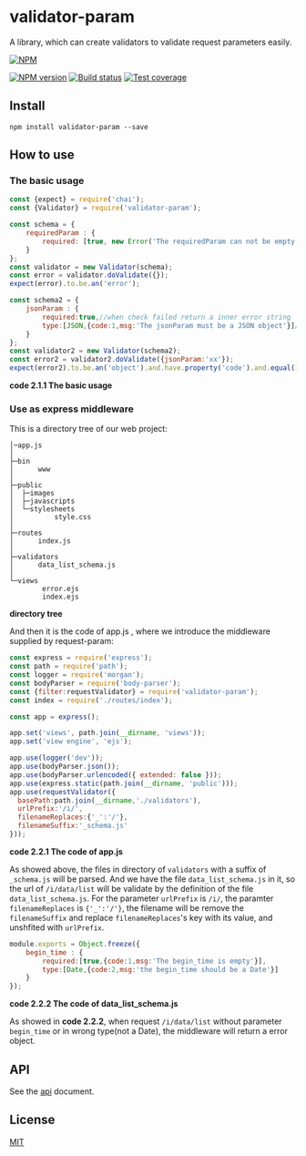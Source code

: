 # validator-param

A library, which can create validators to validate request parameters easily. 

[![NPM](https://nodei.co/npm/validator-param.png?downloads=true)](https://nodei.co/npm/validator-param/)  

[![NPM version](https://img.shields.io/npm/v/validator-param.svg?style=flat-square)](https://npmjs.com/package/validator-param)
[![Build status](https://travis-ci.org/yunnysunny/validator-param.svg?branch=master)](https://travis-ci.org/yunnysunny/validator-param)
[![Test coverage](https://img.shields.io/coveralls/yunnysunny/validator-param.svg?style=flat-square)](https://coveralls.io/r/yunnysunny/validator-param?branch=master)

## Install
```npm install validator-param --save```

## How to use

### The basic usage

```javascript
const {expect} = require('chai');
const {Validator} = require('validator-param');

const schema = {
    requiredParam : {
        required: [true, new Error('The requiredParam can not be empty')]//when check failed return a Error object
    }
};
const validator = new Validator(schema);
const error = validator.doValidate({});
expect(error).to.be.an('error');

const schema2 = {
    jsonParam : {
        required:true,//when check failed return a inner error string
        type:[JSON,{code:1,msg:'The jsonParam must be a JSON object'}]//when check failed return a custom object
    }
};
const validator2 = new Validator(schema2);
const error2 = validator2.doValidate({jsonParam:'xx'});
expect(error2).to.be.an('object').and.have.property('code').and.equal(1);
```
**code 2.1.1 The basic usage**

### Use as express middleware

This is a directory tree of our web project:

```
│─app.js
│
├─bin
│      www
│
├─public
│  ├─images
│  ├─javascripts
│  └─stylesheets
│          style.css
│
├─routes
│      index.js
│
├─validators
│      data_list_schema.js
│
└─views
        error.ejs
        index.ejs
```
**directory tree**

And then it is the code of app.js , where we introduce the middleware supplied by request-param:

```javascript
const express = require('express');
const path = require('path');
const logger = require('morgan');
const bodyParser = require('body-parser');
const {filter:requestValidator} = require('validator-param');
const index = require('./routes/index');

const app = express();

app.set('views', path.join(__dirname, 'views'));
app.set('view engine', 'ejs');

app.use(logger('dev'));
app.use(bodyParser.json());
app.use(bodyParser.urlencoded({ extended: false }));
app.use(express.static(path.join(__dirname, 'public')));
app.use(requestValidator({
  basePath:path.join(__dirname,'./validators'),
  urlPrefix:'/i/',
  filenameReplaces:{'_':'/'},
  filenameSuffix:'_schema.js'
}));
```
**code 2.2.1 The code of app.js**

As showed above, the files in directory of `validators` with a suffix of `_schema.js` will be parsed. And we have the file `data_list_schema.js` in it, so the url of `/i/data/list` will be validate by the definition of the file `data_list_schema.js`. For  the parameter `urlPrefix` is `/i/`, the paramter `filenameReplaces` is `{'_':'/'}`, the filename will be remove the `filenameSuffix` and replace `filenameReplaces`'s key with its value, and  unshfited with `urlPrefix`.

```javascript
module.exports = Object.freeze({
    begin_time : {
        required:[true,{code:1,msg:'The begin_time is empty'}],
        type:[Date,{code:2,msg:'the begin_time should be a Date'}]
    }
});
```
**code 2.2.2 The code of data_list_schema.js**

As showed in **code 2.2.2**, when request `/i/data/list` without parameter `begin_time` or in wrong type(not a Date), the middleware will return a error object. 

## API

See the [api](doc/api.md) document.

## License

[MIT](LICENSE)